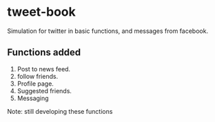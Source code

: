 # tweet-book
Simulation for twitter in basic functions, and messages from facebook.

## Functions added
<ol>
<li>Post to news feed.</li>
<li>follow friends.</li>
<li>Profile page.</li>
<li>Suggested friends.</li>
<li>Messaging</li>
</ol>
Note: still developing these functions

